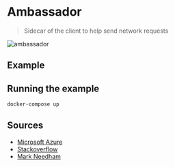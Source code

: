# Ambassador

> Sidecar of the client to help send network requests

![ambassador](ambassador.png)

## Example


## Running the example

```bash
docker-compose up
```

## Sources

- [Microsoft Azure](https://docs.microsoft.com/en-us/azure/architecture/patterns/anti-corruption-layer)
- [Stackoverflow](https://softwareengineering.stackexchange.com/questions/184464/what-is-an-anti-corruption-layer-and-how-is-it-used)
- [Mark Needham](http://www.markhneedham.com/blog/2009/07/07/domain-driven-design-anti-corruption-layer/)
